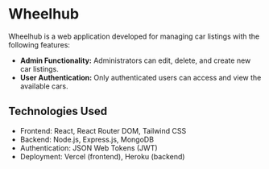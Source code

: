 # Wheelhub

Wheelhub is a web application developed for managing car listings with the following features:

- **Admin Functionality:** Administrators can edit, delete, and create new car listings.
- **User Authentication:** Only authenticated users can access and view the available cars.

## Technologies Used

- Frontend: React, React Router DOM, Tailwind CSS
- Backend: Node.js, Express.js, MongoDB
- Authentication: JSON Web Tokens (JWT)
- Deployment: Vercel (frontend), Heroku (backend)
